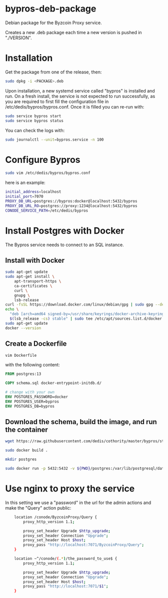 # bypros-deb-package
Debian package for the Byzcoin Proxy service.

Creates a new .deb package each time a new version is pushed in "./VERSION".

# Installation

Get the package from one of the release, then:

```sh
sudo dpkg -i <PACKAGE>.deb
```

Upon installation, a new systemd service called "bypros" is installed and run.
On a fresh install, the service is not expected to run successfully, as you are
required to first fill the configuration file in /etc/dedis/bypros/bypros.conf.
Once it is filled you can re-run with:

```sh
sudo service bypros start
sudo service bypros status
```

You can check the logs with:

```sh
sudo journalctl --unit=bypros.service -n 100
```

# Configure Bypros

```sh
sudo vim /etc/dedis/bypros/bypros.conf
```

here is an example:

```sh
initial_address=localhost
initial_port=7070
PROXY_DB_URL=postgres://bypros:docker@localhost:5432/bypros
PROXY_DB_URL_RO=postgres://proxy:1234@localhost:5432/bypros
CONODE_SERVICE_PATH=/etc/dedis/bypros
```

# Install Postgres with Docker

The Bypros service needs to connect to an SQL instance.

## Install with Docker

```sh
sudo apt-get update
sudo apt-get install \
    apt-transport-https \
    ca-certificates \
    curl \
    gnupg \
    lsb-release
curl -fsSL https://download.docker.com/linux/debian/gpg | sudo gpg --dearmor -o /usr/share/keyrings/docker-archive-keyring.gpg
echo \
  "deb [arch=amd64 signed-by=/usr/share/keyrings/docker-archive-keyring.gpg] https://download.docker.com/linux/debian \
  $(lsb_release -cs) stable" | sudo tee /etc/apt/sources.list.d/docker.list > /dev/null
sudo apt-get update
docker --version
```

## Create a Dockerfile

```sh
vim Dockerfile
```

with the following content:

```dockerfile
FROM postgres:13

COPY schema.sql docker-entrypoint-initdb.d/

# change with your own
ENV POSTGRES_PASSWORD=docker
ENV POSTGRES_USER=bypros
ENV POSTGRES_DB=bypros
```

## Download the schema, build the image, and run the container

```sh
wget https://raw.githubusercontent.com/dedis/cothority/master/bypros/storage/sqlstore/schema/schema.sql

sudo docker build .

mkdir postgres

sudo docker run -p 5432:5432 -v ${PWD}/postgres:/var/lib/postgresql/data -d a74a2bd2c6cc
```

# Use nginx to proxy the service

In this setting we use a "password" in the url for the admin actions and make
the "Query" action public:

```sh
	location /conode/ByzcoinProxy/Query {
		proxy_http_version 1.1;

		proxy_set_header Upgrade $http_upgrade;
		proxy_set_header Connection "Upgrade";
		proxy_set_header Host $host;
		proxy_pass "http://localhost:7071/ByzcoinProxy/Query";
	}

	location ~^/conode/(.*)/the_password_to_use$ {
		proxy_http_version 1.1;

		proxy_set_header Upgrade $http_upgrade;
		proxy_set_header Connection "Upgrade";
		proxy_set_header Host $host;
		proxy_pass "http://localhost:7071/$1";
	}
```